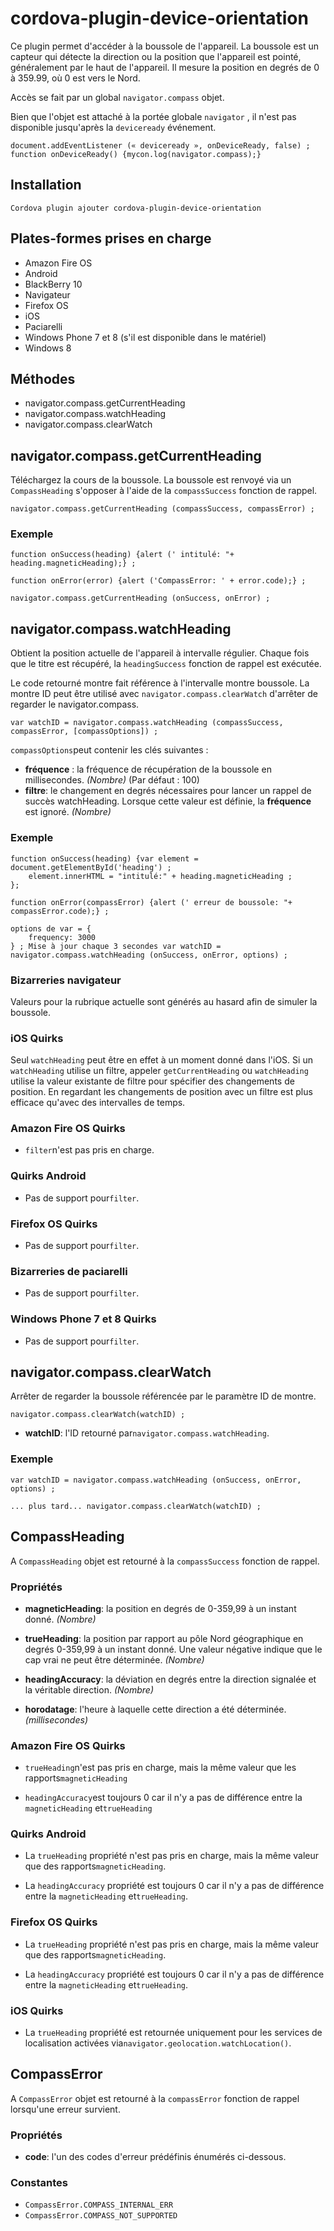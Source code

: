 <!---
    Licensed to the Apache Software Foundation (ASF) under one
    or more contributor license agreements.  See the NOTICE file
    distributed with this work for additional information
    regarding copyright ownership.  The ASF licenses this file
    to you under the Apache License, Version 2.0 (the
    "License"); you may not use this file except in compliance
    with the License.  You may obtain a copy of the License at

      http://www.apache.org/licenses/LICENSE-2.0

    Unless required by applicable law or agreed to in writing,
    software distributed under the License is distributed on an
    "AS IS" BASIS, WITHOUT WARRANTIES OR CONDITIONS OF ANY
    KIND, either express or implied.  See the License for the
    specific language governing permissions and limitations
    under the License.
-->

# cordova-plugin-device-orientation

Ce plugin permet d'accéder à la boussole de l'appareil. La boussole est un capteur qui détecte la direction ou la position que l'appareil est pointé, généralement par le haut de l'appareil. Il mesure la position en degrés de 0 à 359.99, où 0 est vers le Nord.

Accès se fait par un global `navigator.compass` objet.

Bien que l'objet est attaché à la portée globale `navigator` , il n'est pas disponible jusqu'après la `deviceready` événement.

    document.addEventListener (« deviceready », onDeviceReady, false) ;
    function onDeviceReady() {mycon.log(navigator.compass);}
    

## Installation

    Cordova plugin ajouter cordova-plugin-device-orientation
    

## Plates-formes prises en charge

*   Amazon Fire OS
*   Android
*   BlackBerry 10
*   Navigateur
*   Firefox OS
*   iOS
*   Paciarelli
*   Windows Phone 7 et 8 (s'il est disponible dans le matériel)
*   Windows 8

## Méthodes

*   navigator.compass.getCurrentHeading
*   navigator.compass.watchHeading
*   navigator.compass.clearWatch

## navigator.compass.getCurrentHeading

Téléchargez la cours de la boussole. La boussole est renvoyé via un `CompassHeading` s'opposer à l'aide de la `compassSuccess` fonction de rappel.

    navigator.compass.getCurrentHeading (compassSuccess, compassError) ;
    

### Exemple

    function onSuccess(heading) {alert (' intitulé: "+ heading.magneticHeading);} ;
    
    function onError(error) {alert ('CompassError: ' + error.code);} ;
    
    navigator.compass.getCurrentHeading (onSuccess, onError) ;
    

## navigator.compass.watchHeading

Obtient la position actuelle de l'appareil à intervalle régulier. Chaque fois que le titre est récupéré, la `headingSuccess` fonction de rappel est exécutée.

Le code retourné montre fait référence à l'intervalle montre boussole. La montre ID peut être utilisé avec `navigator.compass.clearWatch` d'arrêter de regarder le navigator.compass.

    var watchID = navigator.compass.watchHeading (compassSuccess, compassError, [compassOptions]) ;
    

`compassOptions`peut contenir les clés suivantes :

*   **fréquence** : la fréquence de récupération de la boussole en millisecondes. *(Nombre)* (Par défaut : 100)
*   **filtre**: le changement en degrés nécessaires pour lancer un rappel de succès watchHeading. Lorsque cette valeur est définie, la **fréquence** est ignoré. *(Nombre)*

### Exemple

    function onSuccess(heading) {var element = document.getElementById('heading') ;
        element.innerHTML = "intitulé:" + heading.magneticHeading ;
    };
    
    function onError(compassError) {alert (' erreur de boussole: "+ compassError.code);} ;
    
    options de var = {
        frequency: 3000
    } ; Mise à jour chaque 3 secondes var watchID = navigator.compass.watchHeading (onSuccess, onError, options) ;
    

### Bizarreries navigateur

Valeurs pour la rubrique actuelle sont générés au hasard afin de simuler la boussole.

### iOS Quirks

Seul `watchHeading` peut être en effet à un moment donné dans l'iOS. Si un `watchHeading` utilise un filtre, appeler `getCurrentHeading` ou `watchHeading` utilise la valeur existante de filtre pour spécifier des changements de position. En regardant les changements de position avec un filtre est plus efficace qu'avec des intervalles de temps.

### Amazon Fire OS Quirks

*   `filter`n'est pas pris en charge.

### Quirks Android

*   Pas de support pour`filter`.

### Firefox OS Quirks

*   Pas de support pour`filter`.

### Bizarreries de paciarelli

*   Pas de support pour`filter`.

### Windows Phone 7 et 8 Quirks

*   Pas de support pour`filter`.

## navigator.compass.clearWatch

Arrêter de regarder la boussole référencée par le paramètre ID de montre.

    navigator.compass.clearWatch(watchID) ;
    

*   **watchID**: l'ID retourné par`navigator.compass.watchHeading`.

### Exemple

    var watchID = navigator.compass.watchHeading (onSuccess, onError, options) ;
    
    ... plus tard... navigator.compass.clearWatch(watchID) ;
    

## CompassHeading

A `CompassHeading` objet est retourné à la `compassSuccess` fonction de rappel.

### Propriétés

*   **magneticHeading**: la position en degrés de 0-359,99 à un instant donné. *(Nombre)*

*   **trueHeading**: la position par rapport au pôle Nord géographique en degrés 0-359,99 à un instant donné. Une valeur négative indique que le cap vrai ne peut être déterminée. *(Nombre)*

*   **headingAccuracy**: la déviation en degrés entre la direction signalée et la véritable direction. *(Nombre)*

*   **horodatage**: l'heure à laquelle cette direction a été déterminée. *(millisecondes)*

### Amazon Fire OS Quirks

*   `trueHeading`n'est pas pris en charge, mais la même valeur que les rapports`magneticHeading`

*   `headingAccuracy`est toujours 0 car il n'y a pas de différence entre la `magneticHeading` et`trueHeading`

### Quirks Android

*   La `trueHeading` propriété n'est pas pris en charge, mais la même valeur que des rapports`magneticHeading`.

*   La `headingAccuracy` propriété est toujours 0 car il n'y a pas de différence entre la `magneticHeading` et`trueHeading`.

### Firefox OS Quirks

*   La `trueHeading` propriété n'est pas pris en charge, mais la même valeur que des rapports`magneticHeading`.

*   La `headingAccuracy` propriété est toujours 0 car il n'y a pas de différence entre la `magneticHeading` et`trueHeading`.

### iOS Quirks

*   La `trueHeading` propriété est retournée uniquement pour les services de localisation activées via`navigator.geolocation.watchLocation()`.

## CompassError

A `CompassError` objet est retourné à la `compassError` fonction de rappel lorsqu'une erreur survient.

### Propriétés

*   **code**: l'un des codes d'erreur prédéfinis énumérés ci-dessous.

### Constantes

*   `CompassError.COMPASS_INTERNAL_ERR`
*   `CompassError.COMPASS_NOT_SUPPORTED`
